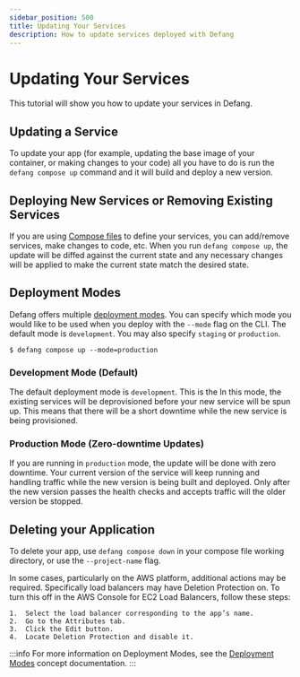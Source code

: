 ```yaml
---
sidebar_position: 500
title: Updating Your Services
description: How to update services deployed with Defang
---
```


# Updating Your Services

This tutorial will show you how to update your services in Defang.

## Updating a Service

To update your app (for example, updating the base image of your container, or making changes to your code) all you have to do is run the `defang compose up` command and it will build and deploy a new version.

## Deploying New Services or Removing Existing Services

If you are using [Compose files](../concepts/compose.md) to define your services, you can add/remove services, make changes to code, etc. When you run `defang compose up`, the update will be diffed against the current state and any necessary changes will be applied to make the current state match the desired state.

## Deployment Modes

Defang offers multiple [deployment modes](/docs/concepts/deployment-modes). You can specify which mode you would like to be used when you deploy with the `--mode` flag on the CLI. The default mode is `development`. You may also specify `staging` or `production`.

```shell
$ defang compose up --mode=production
```

### Development Mode (Default)

The default deployment mode is `development`. This is the In this mode, the existing services will be deprovisioned before your new service will be spun up. This means that there will be a short downtime while the new service is being provisioned.

### Production Mode (Zero-downtime Updates)

If you are running in `production` mode, the update will be done with zero downtime. Your current version of the service will keep running and handling traffic while the new version is being built and deployed. Only after the new version passes the health checks and accepts traffic will the older version be stopped.

## Deleting your Application

To delete your app, use `defang compose down` in your compose file working directory, or use the `--project-name` flag.

In some cases, particularly on the AWS platform, additional actions may be required. Specifically load balancers may have Deletion Protection on. To turn this off in the AWS Console for EC2 Load Balancers, follow these steps:

	1.	Select the load balancer corresponding to the app’s name.
	2.	Go to the Attributes tab.
	3.	Click the Edit button.
	4.	Locate Deletion Protection and disable it.

:::info
For more information on Deployment Modes, see the [Deployment Modes](/docs/concepts/deployment-modes) concept documentation.
:::
